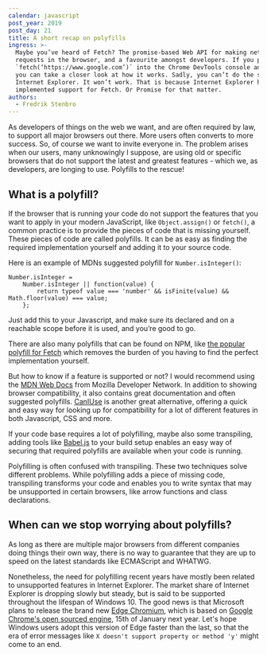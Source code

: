 ```yaml
---
calendar: javascript
post_year: 2019
post_day: 21
title: A short recap on polyfills
ingress: >-
  Maybe you’ve heard of Fetch? The promise-based Web API for making network
  requests in the browser, and a favourite amongst developers. If you paste
  `fetch(‘https://www.google.com’)` into the Chrome DevTools console and run it
  you can take a closer look at how it works. Sadly, you can’t do the same in
  Internet Explorer. It won’t work. That is because Internet Explorer has not
  implemented support for Fetch. Or Promise for that matter.
authors:
  - Fredrik Stenbro
---
```

As developers of things on the web we want, and are often required by law, to support all major browsers out there. More users often converts to more success. So, of course we want to invite everyone in. The problem arises when our users, many unknowingly I suppose, are using old or specific browsers that do not support the latest and greatest features - which we, as developers, are longing to use. Polyfills to the rescue!

## What is a polyfill?

If the browser that is running your code do not support the features that you want to apply in your modern JavaScript, like `Object.assign()` or `fetch()`, a common practice is to provide the pieces of code that is missing yourself. These pieces of code are called polyfills. It can be as easy as finding the required implementation yourself and adding it to your source code. 

Here is an example of MDNs suggested polyfill for `Number.isInteger()`:

```
Number.isInteger = 
    Number.isInteger || function(value) {              
        return typeof value === 'number' && isFinite(value) && Math.floor(value) === value;   
    };
```

Just add this to your Javascript, and make sure its declared and on a reachable scope before it is used, and you’re good to go. 

There are also many polyfills that can be found on NPM, like [the popular polyfill for Fetch](https://www.npmjs.com/package/whatwg-fetch) which removes the burden of you having to find the perfect implementation yourself.

But how to know if a feature is supported or not? I would recommend using the [MDN Web Docs](https://developer.mozilla.org/en-US/) from Mozilla Developer Network. In addition to showing browser compatibility, it also contains great documentation and often suggested polyfills. [CanIUse](https://caniuse.com/) is another great alternative, offering a quick and easy way for looking up for compatibility for a lot of different features in both Javascript, CSS and more.

If your code base requires a lot of polyfilling, maybe also some transpiling, adding tools like [Babel.js](https://babeljs.io/) to your build setup enables an easy way of securing that required polyfills are available when your code is running.

Polyfilling is often confused with transpiling. These two techniques solve different problems. While polyfilling adds a piece of missing code, transpiling transforms your code and enables you to write syntax that may be unsupported in certain browsers, like arrow functions and class declarations.

## When can we stop worrying about polyfills?

As long as there are multiple major browsers from different companies doing things their own way, there is no way to guarantee that they are up to speed on the latest standards like ECMAScript and WHATWG.

Nonetheless, the need for polyfilling recent years have mostly been related to unsupported features in Internet Explorer. The market share of Internet Explorer is dropping slowly but steady, but is said to be supported throughout the lifespan of Windows 10. The good news is that Microsoft plans to release the brand new [Edge Chromium](https://www.microsoftedgeinsider.com/en-gb/), which is based on [Google Chrome's open sourced engine](https://www.chromium.org/), 15th of January next year. Let's hope Windows users adopt this version of Edge faster than the last, so that the era of error messages like `X doesn't support property or method 'y'` might come to an end.
